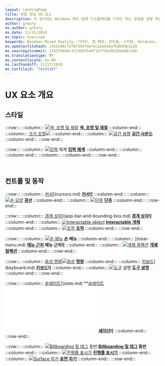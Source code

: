 ```yaml
---
layout: LandingPage
title: 혼합 현실 UX 요소
description: 이 문서에는 Windows 헤드 탑재 디스플레이를 디자인 하는 방법을 설명 하는 항목 집합이 포함 되어 있습니다.
author: grbury
ms.author: grbury
ms.date: 11/15/2019
ms.topic: overview
keywords: Windows Mixed Reality, 디자인, 앱 패턴, 컨트롤, 스타일, HoloLens, 상호 작용, UX 요소, 동작, 빌딩 블록
ms.openlocfilehash: c454190cf376f39974efec1ea416afbdb9db1a10
ms.sourcegitcommit: 17427d4d8c3723d53540f1b7f5bc061bba08c1d6
ms.translationtype: MT
ms.contentlocale: ko-KR
ms.lasthandoff: 11/17/2019
ms.locfileid: "74143187"
---
```

# <a name="ux-elements-overview"></a>UX 요소 개요

## <a name="style"></a>스타일

:::row:::
    :::column:::
       [![색, 조명 및 재질](images/640px-fragments.jpg)](color,-light-and-materials.md)  **[색, 조명 및 재질](color,-light-and-materials.md)**
    :::column-end:::
    :::column:::
       [크기 조정![](images/volvo-cars-microsoft-hololens-experience01-640px.jpg)](scale.md)  **[](scale.md)**
    :::column-end:::
    :::column:::
       [![공간 음향](images/SpatialAudio.gif)](spatial-sound.md)  **[공간 사운드](spatial-sound.md)**
    :::column-end:::
:::row-end:::

:::row:::
    :::column:::
       [![입력](images/text_in_unity_viewingangle.jpg)](typography.md) 체계  **[입력 체계](typography.md)**
    :::column-end:::
    :::column:::
    :::column-end:::
    :::column:::
    :::column-end:::
:::row-end:::

<br>

## <a name="controls-and-behaviors"></a>컨트롤 및 동작

:::row:::
    :::column:::
       [커서](images/UX/UX_Hero_Cursor.jpg)](cursors.md)  **[커서](cursors.md)![**
    :::column-end:::
    :::column:::
       [![손 모양](images/UX/UX_Hero_HandRay.jpg)](point-and-commit.md)  **[광선](point-and-commit.md)**
    :::column-end:::
    :::column:::
       [![단추](images/UX/UX_Hero_Button.jpg)](button.md)  **[단추](button.md)**
    :::column-end:::
:::row-end:::

:::row:::
    :::column:::
       [경계 상자](images/UX/UX_Hero_BoundingBox.jpg)](app-bar-and-bounding-box.md)  **[경계 상자](app-bar-and-bounding-box.md)![**
    :::column-end:::
    :::column:::
       [![Interactable object](images/UX/UX_Hero_Interactable.jpg)](interactable-object.md)  **[Interactable 개체](interactable-object.md)**
    :::column-end:::
    :::column:::
       [![조작](images/UX/UX_Hero_Manipulation.jpg)](direct-manipulation.md)  **[조작](direct-manipulation.md)**
    :::column-end:::
:::row-end:::

:::row:::
    :::column:::
       [![손 메뉴](images/UX/UX_Hero_HandMenu.jpg)](hand-menu.md)  **[손](hand-menu.md) 메뉴**
    :::column-end:::
    :::column:::
       [](images/UX/UX_Hero_NearMenu.jpg)](near-menu.md)  **[메뉴 근처](near-menu.md) 메뉴 근처![**
    :::column-end:::
    :::column:::
       [![개체 컬렉션](images/UX/UX_Hero_ObjectCollection.jpg)](object-collection.md)  **[개체 컬렉션](object-collection.md)**
    :::column-end:::
:::row-end:::

:::row:::
    :::column:::
       [음성 명령![음성](images/UX/UX_Hero_VoiceCommand.jpg)](voice-input.md)  **[명령](voice-input.md)**
    :::column-end:::
    :::column:::
       [키보드](images/UX/UX_Hero_Keyboard.jpg)](keyboard.md)  **[키보드](keyboard.md)![**
    :::column-end:::
    :::column:::
       [![도구](images/UX/UX_Hero_Tooltip.jpg)](tooltip.md) 설명  **[도구 설명](tooltip.md)**
    :::column-end:::
:::row-end:::

:::row:::
    :::column:::
       [슬레이트](images/UX/UX_Hero_Slate.jpg)](slate.md)  **[슬레이트](slate.md)![**
    :::column-end:::
    :::column:::
       [![슬라이더](images/UX/UX_Hero_Slider.jpg)](slider.md)  **[슬라이더](slider.md)**
    :::column-end:::
    :::column:::
        [셰이더](images/UX/UX_Hero_StandardShader.jpg)](shader.md)  **[셰이더](shader.md)![**
    :::column-end:::
:::row-end:::

:::row:::
    :::column:::
        [![Billboarding 및 태그](images/UX/MRTK_TagAlong.gif)](billboarding-and-tag-along.md) 동반  **[Billboarding 및 태그](billboarding-and-tag-along.md) 동반**
    :::column-end:::
    :::column:::
       [![진행률 표시기](images/UX/MRTK_ProgressIndicator.gif)](progress.md)  **[진행률 표시기](progress.md)**
    :::column-end:::
    :::column:::
       [![Surface 자기](images/UX/MRTK_SurfaceMagnetism.gif)](surface-magnetism.md)  **[표면 자기](surface-magnetism.md)**
    :::column-end:::
:::row-end:::


<br>

<br>


